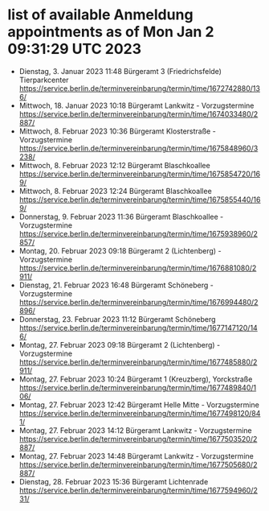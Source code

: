 # list of available Anmeldung appointments as of Mon Jan  2 09:31:29 UTC 2023
- Dienstag, 3. Januar 2023 11:48 Bürgeramt 3 (Friedrichsfelde) Tierparkcenter https://service.berlin.de/terminvereinbarung/termin/time/1672742880/136/
- Mittwoch, 18. Januar 2023 10:18 Bürgeramt Lankwitz - Vorzugstermine https://service.berlin.de/terminvereinbarung/termin/time/1674033480/2887/
- Mittwoch, 8. Februar 2023 10:36 Bürgeramt Klosterstraße - Vorzugstermine https://service.berlin.de/terminvereinbarung/termin/time/1675848960/3238/
- Mittwoch, 8. Februar 2023 12:12 Bürgeramt Blaschkoallee https://service.berlin.de/terminvereinbarung/termin/time/1675854720/169/
- Mittwoch, 8. Februar 2023 12:24 Bürgeramt Blaschkoallee https://service.berlin.de/terminvereinbarung/termin/time/1675855440/169/
- Donnerstag, 9. Februar 2023 11:36 Bürgeramt Blaschkoallee - Vorzugstermine https://service.berlin.de/terminvereinbarung/termin/time/1675938960/2857/
- Montag, 20. Februar 2023 09:18 Bürgeramt 2 (Lichtenberg) - Vorzugstermine https://service.berlin.de/terminvereinbarung/termin/time/1676881080/2911/
- Dienstag, 21. Februar 2023 16:48 Bürgeramt Schöneberg - Vorzugstermine https://service.berlin.de/terminvereinbarung/termin/time/1676994480/2896/
- Donnerstag, 23. Februar 2023 11:12 Bürgeramt Schöneberg https://service.berlin.de/terminvereinbarung/termin/time/1677147120/146/
- Montag, 27. Februar 2023 09:18 Bürgeramt 2 (Lichtenberg) - Vorzugstermine https://service.berlin.de/terminvereinbarung/termin/time/1677485880/2911/
- Montag, 27. Februar 2023 10:24 Bürgeramt 1 (Kreuzberg), Yorckstraße https://service.berlin.de/terminvereinbarung/termin/time/1677489840/106/
- Montag, 27. Februar 2023 12:42 Bürgeramt Helle Mitte - Vorzugstermine https://service.berlin.de/terminvereinbarung/termin/time/1677498120/841/
- Montag, 27. Februar 2023 14:12 Bürgeramt Lankwitz - Vorzugstermine https://service.berlin.de/terminvereinbarung/termin/time/1677503520/2887/
- Montag, 27. Februar 2023 14:48 Bürgeramt Lankwitz - Vorzugstermine https://service.berlin.de/terminvereinbarung/termin/time/1677505680/2887/
- Dienstag, 28. Februar 2023 15:36 Bürgeramt Lichtenrade https://service.berlin.de/terminvereinbarung/termin/time/1677594960/231/
